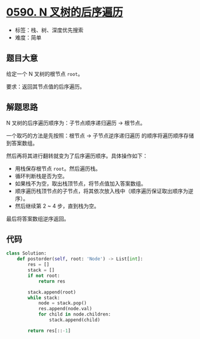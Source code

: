 # [0590. N 叉树的后序遍历](https://leetcode-cn.com/problems/n-ary-tree-postorder-traversal/)

- 标签：栈、树、深度优先搜索
- 难度：简单

## 题目大意

给定一个 N 叉树的根节点 `root`。

要求：返回其节点值的后序遍历。

## 解题思路

N 叉树的后序遍历顺序为：子节点顺序递归遍历 -> 根节点。

一个取巧的方法是先按照：根节点 -> 子节点逆序递归遍历 的顺序将遍历顺序存储到答案数组。

然后再将其进行翻转就变为了后序遍历顺序。具体操作如下：

- 用栈保存根节点 `root`。然后遍历栈。
- 循环判断栈是否为空。
- 如果栈不为空，取出栈顶节点，将节点值加入答案数组。
- 顺序遍历栈顶节点的子节点，将其依次放入栈中（顺序遍历保证取出顺序为逆序）。
- 然后继续第 2 ~ 4 步，直到栈为空。

最后将答案数组逆序返回。

## 代码

```Python
class Solution:
    def postorder(self, root: 'Node') -> List[int]:
        res = []
        stack = []
        if not root:
            return res

        stack.append(root)
        while stack:
            node = stack.pop()
            res.append(node.val)
            for child in node.children:
                stack.append(child)

        return res[::-1]
```

